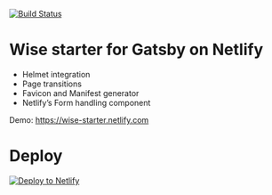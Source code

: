 [![Build Status](https://travis-ci.org/TomPichaud/wise-starter.svg?branch=master)](https://travis-ci.org/TomPichaud/wise-starter)

# Wise starter for Gatsby on Netlify

  - Helmet integration
  - Page transitions
  - Favicon and Manifest generator
  - Netlify’s Form handling component

Demo: https://wise-starter.netlify.com

# Deploy

[![Deploy to Netlify](https://www.netlify.com/img/deploy/button.svg)](https://app.netlify.com/start/deploy?repository=https://github.com/TomPichaud/wise-starter)
